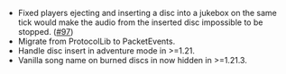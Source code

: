 - Fixed players ejecting and inserting a disc into a jukebox on the same tick would make the audio from the inserted disc impossible to be stopped. ([#97](https://github.com/plasmoapp/pv-addon-discs/pull/97))
- Migrate from ProtocolLib to PacketEvents.
- Handle disc insert in adventure mode in >=1.21.
- Vanilla song name on burned discs in now hidden in >=1.21.3.

